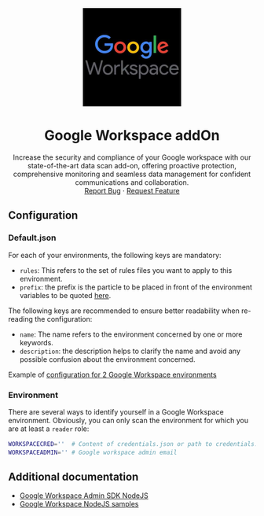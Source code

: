 <div align="center">
    <a href="https://www.kexa.io/addOn/googleWorkspace">
        <img src="../../images/workspace-icon.png" alt="Logo" width="200">
    </a>

# Google Workspace addOn

  <p align="center">
    Increase the security and compliance of your Google workspace with our state-of-the-art data scan add-on, offering proactive protection, comprehensive monitoring and seamless data management for confident communications and collaboration.
    <br />
    <a href="https://github.com/4urcloud/Kexa/issues">Report Bug</a>
    ·
    <a href="https://github.com/4urcloud/Kexa/issues">Request Feature</a>
  </p>
</div>

## Configuration

### Default.json

For each of your environments, the following keys are mandatory:

- `rules`: This refers to the set of rules files you want to apply to this environment.
- `prefix`: the prefix is the particle to be placed in front of the environment variables to be quoted [here](#environment).

The following keys are recommended to ensure better readability when re-reading the configuration:

- `name`: The name refers to the environment concerned by one or more keywords.
- `description`: the description helps to clarify the name and avoid any possible confusion about the environment concerned.

Example of [configuration for 2 Google Workspace environments](../../config/demo/googleWorkspace.default.json)

### Environment

There are several ways to identify yourself in a Google Workspace environment. Obviously, you can only scan the environment for which you are at least a `reader` role:

```bash
WORKSPACECRED=''  # Content of credentials.json or path to credentials.json file
WORKSPACEADMIN='' # Google workspace admin email
```

## Additional documentation

- [Google Workspace Admin SDK NodeJS](https://developers.google.com/workspace/admin/directory/v1/quickstart/nodejs)
- [Google Workspace NodeJS samples](https://github.com/googleworkspace/node-samples)
